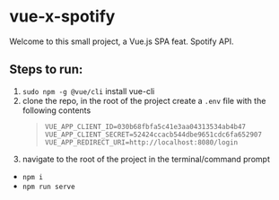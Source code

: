# vue-x-spotify

Welcome to this small project, a Vue.js SPA feat. Spotify API.

## Steps to run:

1. `sudo npm -g @vue/cli` install vue-cli
1. clone the repo, in the root of the project create a `.env` file with the following contents
   > ```
   > VUE_APP_CLIENT_ID=030b68fbfa5c41e3aa04313534ab4b47
   > VUE_APP_CLIENT_SECRET=52424ccacb544dbe9651cdc6fa652907
   > VUE_APP_REDIRECT_URI=http://localhost:8080/login
   > ```
1. navigate to the root of the project in the terminal/command prompt

- `npm i`
- `npm run serve`
